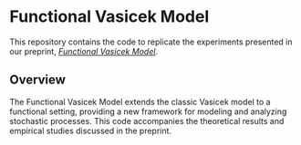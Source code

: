 
# Functional Vasicek Model  

This repository contains the code to replicate the experiments presented in our preprint, *[Functional Vasicek Model](https://www.researchgate.net/publication/384598436_Functional_Vasicek_Model)*.  

## Overview  
The Functional Vasicek Model extends the classic Vasicek model to a functional setting, providing a new framework for modeling and analyzing stochastic processes. This code accompanies the theoretical results and empirical studies discussed in the preprint.  
